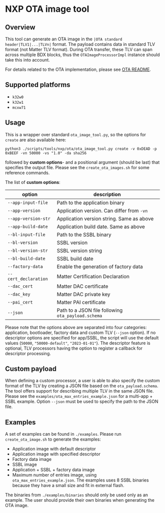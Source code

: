 ﻿---
orphan: true
---

# NXP OTA image tool

## Overview

This tool can generate an OTA image in the `|OTA standard header|TLV1|...|TLVn|`
format. The payload contains data in standard TLV format (not Matter TLV
format). During OTA transfer, these TLV can span across multiple BDX blocks,
thus the `OTAImageProcessorImpl` instance should take this into account.

For details related to the OTA implementation, please see
[OTA README](https://github.com/project-chip/connectedhomeip/blob/master/src/platform/nxp/common/ota/README.md).

## Supported platforms

-   `k32w0`
-   `k32w1`
-   `mcxw71`

## Usage

This is a wrapper over standard `ota_image_tool.py`, so the options for `create`
are also available here:

```
python3 ./scripts/tools/nxp/ota/ota_image_tool.py create -v 0xDEAD -p 0xBEEF -vn 50000 -vs "1.0" -da sha256
```

followed by **custom options**- and a positional argument (should be last) that
specifies the output file. Please see the `create_ota_images.sh` for some
reference commands.

The list of **custom options**:

| option               | description                                        |
| -------------------- | -------------------------------------------------- |
| `--app-input-file`   | Path to the application binary                     |
| `--app-version`      | Application version. Can differ from `-vn`         |
| `--app-version-str`  | Application version string. Same as above          |
| `--app-build-date`   | Application build date. Same as above              |
| `--bl-input-file`    | Path to the SSBL binary                            |
| `--bl-version`       | SSBL version                                       |
| `--bl-version-str`   | SSBL version string                                |
| `--bl-build-date`    | SSBL build date                                    |
| `--factory-data`     | Enable the generation of factory data              |
| `--cert_declaration` | Matter Certification Declaration                   |
| `--dac_cert`         | Matter DAC certificate                             |
| `--dac_key`          | Matter DAC private key                             |
| `--pai_cert`         | Matter PAI certificate                             |
| `--json`             | Path to a JSON file following `ota_payload.schema` |

Please note that the options above are separated into four categories:
application, bootloader, factory data and custom TLV (`--json` option). If no
descriptor options are specified for app/SSBL, the script will use the default
values (`50000`, `"50000-default"`, `"2023-01-01"`). The descriptor feature is
optional, TLV processors having the option to register a callback for descriptor
processing.

## Custom payload

When defining a custom processor, a user is able to also specify the custom
format of the TLV by creating a JSON file based on the `ota_payload.schema`. The
tool offers support for describing multiple TLV in the same JSON file. Please
see the `examples/ota_max_entries_example.json` for a multi-app + SSBL example.
Option `--json` must be used to specify the path to the JSON file.

## Examples

A set of examples can be found in `./examples`. Please run `create_ota_image.sh`
to generate the examples:

-   Application image with default descriptor
-   Application image with specified descriptor
-   Factory data image
-   SSBL image
-   Application + SSBL + factory data image
-   Maximum number of entries image, using `ota_max_entries_example.json`. The
    examples uses 8 SSBL binaries because they have a small size and fit in
    external flash.

The binaries from `./examples/binaries` should only be used only as an example.
The user should provide their own binaries when generating the OTA image.
